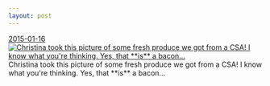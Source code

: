 ```yaml
---
layout: post
---
```


<p>
  <time><a href="/392">2015-01-16</a></time>
  <a href="/392"><img src="{{ site.assets_url }}/392-640.jpg" srcset="{{ site.assets_url }}/392-1280.jpg 1280w, {{ site.assets_url }}/392-960.jpg 960w, {{ site.assets_url }}/392-640.jpg 640w, {{ site.assets_url }}/392-320.jpg 320w" sizes="(min-width: 700px) 50vw, calc(100vw - 2rem)" alt="Christina took this picture of some fresh produce we got from a CSA! I know what you&#x27;re thinking. Yes, that **is** a bacon..." /></a>
  <span>Christina took this picture of some fresh produce we got from a CSA! I know what you&#x27;re thinking. Yes, that **is** a bacon...</span>
</p>
